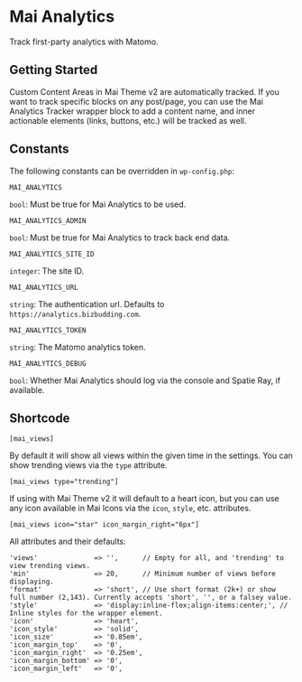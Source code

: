 # Mai Analytics
Track first-party analytics with Matomo.

## Getting Started
Custom Content Areas in Mai Theme v2 are automatically tracked. If you want to track specific blocks on any post/page, you can use the Mai Analytics Tracker wrapper block to add a content name, and inner actionable elements (links, buttons, etc.) will be tracked as well.

## Constants
The following constants can be overridden in `wp-config.php`:

```
MAI_ANALYTICS
```
`bool`: Must be true for Mai Analytics to be used.

```
MAI_ANALYTICS_ADMIN
```
`bool`: Must be true for Mai Analytics to track back end data.

```
MAI_ANALYTICS_SITE_ID
```
`integer`: The site ID.

```
MAI_ANALYTICS_URL
```
`string`: The authentication url. Defaults to `https://analytics.bizbudding.com`.

```
MAI_ANALYTICS_TOKEN
```
`string`: The Matomo analytics token.

```
MAI_ANALYTICS_DEBUG
```
`bool`: Whether Mai Analytics should log via the console and Spatie Ray, if available.

## Shortcode

```
[mai_views]
```

By default it will show all views within the given time in the settings. You can show trending views via the `type` attribute.

```
[mai_views type="trending"]
```

If using with Mai Theme v2 it will default to a heart icon, but you can use any icon available in Mai Icons via the `icon`, `style`, etc. attributes.

```
[mai_views icon="star" icon_margin_right="6px"]
```

All attributes and their defaults:

```
'views'              => '',      // Empty for all, and 'trending' to view trending views.
'min'                => 20,      // Minimum number of views before displaying.
'format'             => 'short', // Use short format (2k+) or show full number (2,143). Currently accepts 'short', '', or a falsey value.
'style'              => 'display:inline-flex;align-items:center;', // Inline styles for the wrapper element.
'icon'               => 'heart',
'icon_style'         => 'solid',
'icon_size'          => '0.85em',
'icon_margin_top'    => '0',
'icon_margin_right'  => '0.25em',
'icon_margin_bottom' => '0',
'icon_margin_left'   => '0',
```